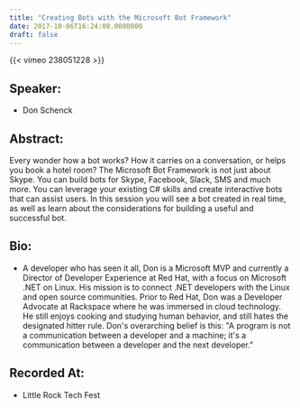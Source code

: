 ```yaml
---
title: "Creating Bots with the Microsoft Bot Framework"
date: 2017-10-06T16:24:08.0000000
draft: false
---
```


{{< vimeo 238051228 >}}

## Speaker:

 - Don Schenck

## Abstract:

<p>Every wonder how a bot works? How it carries on a conversation, or helps you book a hotel room? The Microsoft Bot Framework is not just about Skype. You can build bots for Skype, Facebook, Slack, SMS and much more. You can leverage your existing C# skills and create interactive bots that can assist users. In this session you will see a bot created in real time, as well as learn about the considerations for building a useful and successful bot.</p>

## Bio:

 - <p>A developer who has seen it all, Don is a Microsoft MVP and currently a Director of Developer Experience at Red Hat, with a focus on Microsoft .NET on Linux. His mission is to connect .NET developers with the Linux and open source communities. Prior to Red Hat, Don was a Developer Advocate at Rackspace where he was immersed in cloud technology. He still enjoys cooking and studying human behavior, and still hates the designated hitter rule. Don's overarching belief is this: "A program is not a communication between a developer and a machine; it's a communication between a developer and the next developer."</p>

## Recorded At:

 - Little Rock Tech Fest

